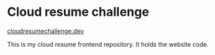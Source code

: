 # Cloud resume challenge

[cloudresumechallenge.dev](https://cloudresumechallenge.dev/docs/the-challenge/)

This is my cloud resume frontend repository. It holds the website code.
